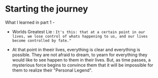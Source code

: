 # Starting the journey

What I learned in part 1 -

- Worlds Greatest Lie :
	``` It's this: that at a certain point in our lives, we lose control of whats happening to us, and our lives become controlled by fate." ```

- At that point in theeir lives, everything is clear and everything is possible. They are not afraid to dream, to yearn for everything they would like to see happen to them in their lives. But, as time passes, a mysterious force begins to convince them that it will be impossible for them to realize their "Personal Legend".


